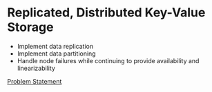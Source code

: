 # Replicated, Distributed Key-Value Storage

* Implement data replication
* Implement data partitioning
* Handle node failures while continuing to provide availability and linearizability

[Problem Statement](https://github.com/jazzlikethat/SimpleDynamo/blob/master/simeple-dynamo.pdf)